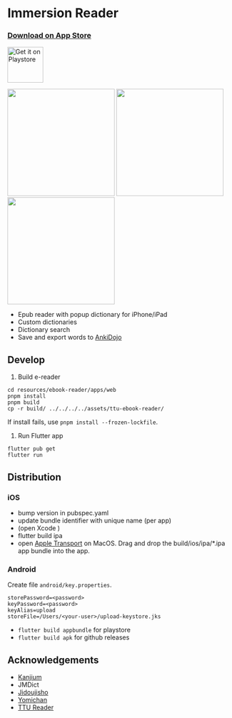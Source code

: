 # Immersion Reader

<h3><a href="https://apps.apple.com/us/app/immersion-reader/id6443721334">Download on App Store</h3>

<a href="https://play.google.com/store/apps/details?id=com.immersionkit.immersion_reader"><img alt="Get it on Playstore" src="https://github.com/user-attachments/assets/05932039-a91f-410e-b10a-b3085fda5947" height="80"/></a>

<p float="left">
  <img src="https://user-images.githubusercontent.com/13146030/201500224-030caf5f-927c-423e-ac54-d84150c7f3fe.jpg" width="240" />
  <img src="https://user-images.githubusercontent.com/13146030/201500252-0affc16e-b81a-407a-9697-42ce780a9068.jpg" width="240" /> 
  <img src="https://user-images.githubusercontent.com/13146030/201500259-08b1be79-1628-4053-ad4e-4c39dff2a881.jpg" width="240" />
</p>

- Epub reader with popup dictionary for iPhone/iPad
- Custom dictionaries
- Dictionary search
- Save and export words to [AnkiDojo](https://ankiweb.net/shared/info/433778282)

## Develop

1. Build e-reader

```
cd resources/ebook-reader/apps/web
pnpm install
pnpm build
cp -r build/ ../../../../assets/ttu-ebook-reader/
```

If install fails, use `pnpm install --frozen-lockfile`.

1. Run Flutter app

```
flutter pub get
flutter run
```

## Distribution

### iOS

- bump version in pubspec.yaml
- update bundle identifier with unique name (per app)
- (open Xcode )
- flutter build ipa
- open [Apple Transport](https://apps.apple.com/us/app/transporter/id1450874784) on MacOS. Drag and drop the build/ios/ipa/*.ipa app bundle into the app.

### Android

Create file `android/key.properties`.

```
storePassword=<password>
keyPassword=<password>
keyAlias=upload
storeFile=/Users/<your-user>/upload-keystore.jks
```

- `flutter build appbundle` for playstore
- `flutter build apk` for github releases

## Acknowledgements

- [Kanjium](https://github.com/mifunetoshiro/kanjium)
- JMDict
- [Jidoujisho](https://github.com/lrorpilla/jidoujisho)
- [Yomichan](https://github.com/FooSoft/yomichan)
- [TTU Reader](https://github.com/ttu-ttu/ebook-reader)
